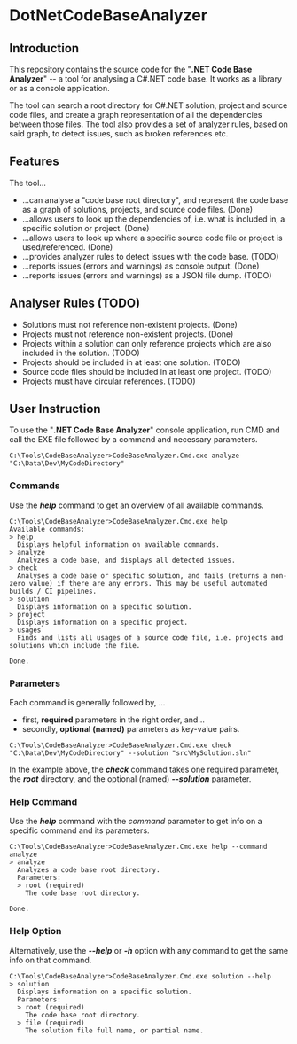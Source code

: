 # DotNetCodeBaseAnalyzer

## Introduction
This repository contains the source code for the "**.NET Code Base Analyzer**" -- a tool for analysing a C#.NET code base. It works as a library or as a console application.

The tool can search a root directory for C#.NET solution, project and source code files, and create a graph representation of all the dependencies between those files. The tool also provides a set of analyzer rules, based on said graph, to detect issues, such as broken references etc.

## Features
The tool...
- ...can analyse a "code base root directory", and represent the code base as a graph of solutions, projects, and source code files. (Done)
- ...allows users to look up the dependencies of, i.e. what is included in, a specific solution or project. (Done)
- ...allows users to look up where a specific source code file or project is used/referenced. (Done)
- ...provides analyzer rules to detect issues with the code base. (TODO)
- ...reports issues (errors and warnings) as console output. (Done)
- ...reports issues (errors and warnings) as a JSON file dump. (TODO)

## Analyser Rules (TODO)
- Solutions must not reference non-existent projects. (Done)
- Projects must not reference non-existent projects. (Done)
- Projects within a solution can only reference projects which are also included in the solution. (TODO)
- Projects should be included in at least one solution. (TODO)
- Source code files should be included in at least one project. (TODO)
- Projects must have circular references. (TODO)

## User Instruction
To use the "**.NET Code Base Analyzer**" console application, run CMD and call the EXE file followed by a command and necessary parameters.

```
C:\Tools\CodeBaseAnalyzer>CodeBaseAnalyzer.Cmd.exe analyze "C:\Data\Dev\MyCodeDirectory"
```

### Commands
Use the ***help*** command to get an overview of all available commands.

```
C:\Tools\CodeBaseAnalyzer>CodeBaseAnalyzer.Cmd.exe help
Available commands:
> help
  Displays helpful information on available commands.
> analyze
  Analyzes a code base, and displays all detected issues.
> check
  Analyses a code base or specific solution, and fails (returns a non-zero value) if there are any errors. This may be useful automated builds / CI pipelines.
> solution
  Displays information on a specific solution.
> project
  Displays information on a specific project.
> usages
  Finds and lists all usages of a source code file, i.e. projects and solutions which include the file.

Done.
```

### Parameters
Each command is generally followed by, ...
* first, **required** parameters in the right order, and...
* secondly, **optional (named)** parameters as key-value pairs.

```
C:\Tools\CodeBaseAnalyzer>CodeBaseAnalyzer.Cmd.exe check "C:\Data\Dev\MyCodeDirectory" --solution "src\MySolution.sln"
```

In the example above, the ***check*** command takes one required parameter, the ***root*** directory, and the optional (named) ***--solution*** parameter.

### Help Command
Use the ***help*** command with the *command* parameter to get info on a specific command and its parameters.

```
C:\Tools\CodeBaseAnalyzer>CodeBaseAnalyzer.Cmd.exe help --command analyze
> analyze
  Analyzes a code base root directory.
  Parameters:
  > root (required)
    The code base root directory.

Done.
```

### Help Option
Alternatively, use the ***--help*** or ***-h*** option with any command to get the same info on that command.

```
C:\Tools\CodeBaseAnalyzer>CodeBaseAnalyzer.Cmd.exe solution --help
> solution
  Displays information on a specific solution.
  Parameters:
  > root (required)
    The code base root directory.
  > file (required)
    The solution file full name, or partial name.
```


